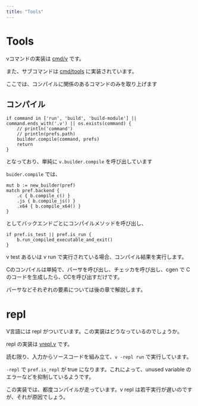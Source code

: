 ```yaml
---
title: "Tools"
---
```


# Tools

vコマンドの実装は [cmd/v](https://github.com/vlang/v/tree/weekly.2020.49.5/cmd/vhttps://github.com/vlang/v/tree/weekly.2020.49.5/cmd/v) です。

また、サブコマンドは [cmd/tools](https://github.com/vlang/v/tree/weekly.2020.49.5/cmd/tools) に実装されています。

ここでは、コンパイルに関係のあるコマンドのみを取り上げます

## コンパイル

```
if command in ['run', 'build', 'build-module'] || command.ends_with('.v') || os.exists(command) {
	// println('command')
	// println(prefs.path)
	builder.compile(command, prefs)
	return
}
```

となっており、単純に `v.builder.compile` を呼び出しています

`buider.compile` では、

```
mut b := new_builder(pref)
match pref.backend {
	.c { b.compile_c() }
	.js { b.compile_js() }
	.x64 { b.compile_x64() }
}
```

としてバックエンドごとにコンパイルメソッドを呼び出し、

```
if pref.is_test || pref.is_run {
	b.run_compiled_executable_and_exit()
}
```

v test あるいは v run で実行されている場合、コンパイル結果を実行します。

Cのコンパイルは単純で、パーサを呼び出し、チェッカを呼び出し、cgen で C のコードを生成したら、CCを呼び出すだけです。

パーサなどそれぞれの要素については後の章で解説します。

# repl

V言語には repl がついています。この実装はどうなっているのでしょうか。

repl の実装は [vrepl.v](https://github.com/vlang/v/blob/weekly.2020.49.5/cmd/tools/vrepl.v#L98-L301https://github.com/vlang/v/blob/weekly.2020.49.5/cmd/tools/vrepl.v#L98-L301) です。

読む限り、入力からソースコードを組み立て、`v -repl run` で実行しています。

`-repl` で `pref.is_repl` が true になります。これによって、unused variable のエラーなどを抑制しているようです。

この実装では、都度コンパイルが走っています。v repl は若干実行が遅いのですが、それが原因でしょう。
